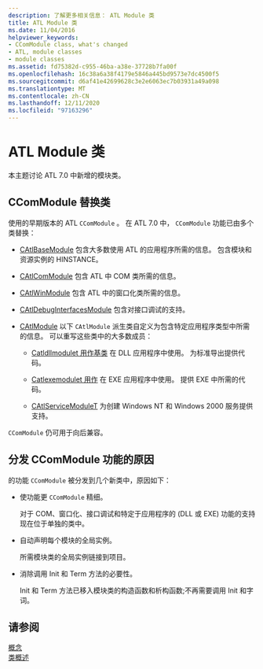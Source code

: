 ```yaml
---
description: 了解更多相关信息： ATL Module 类
title: ATL Module 类
ms.date: 11/04/2016
helpviewer_keywords:
- CComModule class, what's changed
- ATL, module classes
- module classes
ms.assetid: fd75382d-c955-46ba-a38e-37728b7fa00f
ms.openlocfilehash: 16c38a6a38f4179e5846a445bd9573e7dc4500f5
ms.sourcegitcommit: d6af41e42699628c3e2e6063ec7b03931a49a098
ms.translationtype: MT
ms.contentlocale: zh-CN
ms.lasthandoff: 12/11/2020
ms.locfileid: "97163296"
---
```

# <a name="atl-module-classes"></a>ATL Module 类

本主题讨论 ATL 7.0 中新增的模块类。

## <a name="ccommodule-replacement-classes"></a>CComModule 替换类

使用的早期版本的 ATL `CComModule` 。 在 ATL 7.0 中， `CComModule` 功能已由多个类替换：

- [CAtlBaseModule](../atl/reference/catlbasemodule-class.md) 包含大多数使用 ATL 的应用程序所需的信息。 包含模块和资源实例的 HINSTANCE。

- [CAtlComModule](../atl/reference/catlcommodule-class.md) 包含 ATL 中 COM 类所需的信息。

- [CAtlWinModule](../atl/reference/catlwinmodule-class.md) 包含 ATL 中的窗口化类所需的信息。

- [CAtlDebugInterfacesModule](../atl/reference/catldebuginterfacesmodule-class.md) 包含对接口调试的支持。

- [CAtlModule](../atl/reference/catlmodule-class.md) 以下 `CAtlModule` 派生类自定义为包含特定应用程序类型中所需的信息。 可以重写这些类中的大多数成员：

  - [Catldllmodulet 用作基类](../atl/reference/catldllmodulet-class.md) 在 DLL 应用程序中使用。 为标准导出提供代码。

  - [Catlexemodulet 用作](../atl/reference/catlexemodulet-class.md) 在 EXE 应用程序中使用。 提供 EXE 中所需的代码。

  - [CAtlServiceModuleT](../atl/reference/catlservicemodulet-class.md) 为创建 Windows NT 和 Windows 2000 服务提供支持。

`CComModule` 仍可用于向后兼容。

## <a name="reasons-for-distributing-ccommodule-functionality"></a>分发 CComModule 功能的原因

的功能 `CComModule` 被分发到几个新类中，原因如下：

- 使功能更 `CComModule` 精细。

   对于 COM、窗口化、接口调试和特定于应用程序的 (DLL 或 EXE) 功能的支持现在位于单独的类中。

- 自动声明每个模块的全局实例。

   所需模块类的全局实例链接到项目。

- 消除调用 Init 和 Term 方法的必要性。

   Init 和 Term 方法已移入模块类的构造函数和析构函数;不再需要调用 Init 和字词。

## <a name="see-also"></a>请参阅

[概念](../atl/active-template-library-atl-concepts.md)<br/>
[类概述](../atl/atl-class-overview.md)

